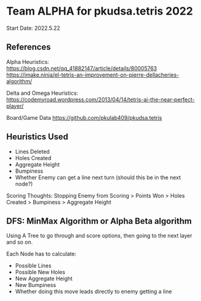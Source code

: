# Team ALPHA for pkudsa.tetris 2022

Start Date: 2022.5.22

## References

Alpha Heuristics:
https://blog.csdn.net/qq_41882147/article/details/80005763
https://imake.ninja/el-tetris-an-improvement-on-pierre-dellacheries-algorithm/

Delta and Omega Heuristics:
https://codemyroad.wordpress.com/2013/04/14/tetris-ai-the-near-perfect-player/

Board/Game Data
https://github.com/pkulab409/pkudsa.tetris


## Heuristics Used

- Lines Deleted
- Holes Created
- Aggregate Height
- Bumpiness
- Whether Enemy can get a line next turn (should this be in the next node?)

Scoring Thoughts:
Stopping Enemy from Scoring > Points Won > Holes Created > Bumpiness > Aggregate Height

## DFS: MinMax Algorithm or Alpha Beta algorithm

Using A Tree to go through and score options, then going to the next layer and so on.

Each Node has to calculate:
- Possible Lines
- Possible New Holes
- New Aggregate Height
- New Bumpiness
- Whether doing this move leads directly to enemy getting a line
